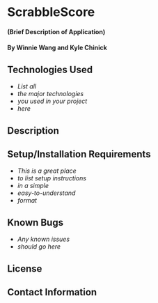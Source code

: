 # ScrabbleScore

#### (Brief Description of Application)

#### By Winnie Wang and Kyle Chinick

## Technologies Used

- _List all_
- _the major technologies_
- _you used in your project_
- _here_

## Description

## Setup/Installation Requirements

- _This is a great place_
- _to list setup instructions_
- _in a simple_
- _easy-to-understand_
- _format_

## Known Bugs

- _Any known issues_
- _should go here_

## License

## Contact Information
